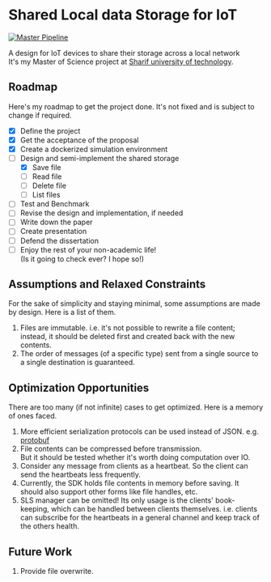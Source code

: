 # Shared Local data Storage for IoT
[![Master Pipeline](https://github.com/emranbm/sls-for-iot/workflows/Main%20Workflow/badge.svg?branch=master)](https://github.com/emranbm/sls-for-iot/actions/workflows/main.yml)

A design for IoT devices to share their storage across a local network  
It's my Master of Science project at [Sharif university of technology](http://www.sharif.ir/).

## Roadmap
Here's my roadmap to get the project done. It's not fixed and is subject to change if required.
- [x] Define the project
- [x] Get the acceptance of the proposal
- [x] Create a dockerized simulation environment
- [ ] Design and semi-implement the shared storage
  - [x] Save file
  - [ ] Read file
  - [ ] Delete file
  - [ ] List files
- [ ] Test and Benchmark
- [ ] Revise the design and implementation, if needed
- [ ] Write down the paper
- [ ] Create presentation
- [ ] Defend the dissertation
- [ ] Enjoy the rest of your non-academic life!  
(Is it going to check ever? I hope so!)

## Assumptions and Relaxed Constraints
For the sake of simplicity and staying minimal, some assumptions are made by design. Here is a list of them.
1. Files are immutable. i.e. it's not possible to rewrite a file content; instead, it should be deleted first and created back with the new contents.
1. The order of messages (of a specific type) sent from a single source to a single destination is guaranteed.

## Optimization Opportunities
There are too many (if not infinite) cases to get optimized. Here is a memory of ones faced.
1. More efficient serialization protocols can be used instead of JSON. e.g. [protobuf](https://developers.google.com/protocol-buffers)
1. File contents can be compressed before transmission.  
But it should be tested whether it's worth doing computation over IO.
1. Consider any message from clients as a heartbeat. So the client can send the heartbeats less frequently.
1. Currently, the SDK holds file contents in memory before saving. It should also support other forms like file handles, etc.
1. SLS manager can be omitted! Its only usage is the clients' book-keeping, which can be handled between clients themselves. i.e. clients can subscribe for the heartbeats in a general channel and keep track of the others health.

## Future Work
1. Provide file overwrite.
